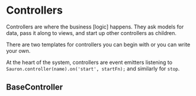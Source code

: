 # Controllers
Controllers are where the business \[logic\] happens. They ask models for data, pass it along to views, and start up other controllers as children.

There are two templates for controllers you can begin with or you can write your own.

At the heart of the system, controllers are event emitters listening to `Sauron.controller(name).on('start', startFn);` and similarly for `stop`.

## BaseController
